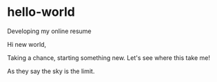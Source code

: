 # hello-world
Developing my online resume

Hi new world,

Taking a chance, starting something new. Let's see where this take me! 

As they say the sky is the limit. 

